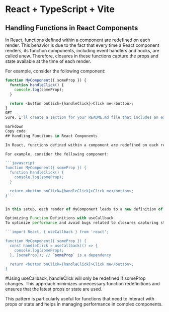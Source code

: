 # React + TypeScript + Vite


## Handling Functions in React Components

In React, functions defined within a component are redefined on each render. This behavior is due to the fact that every time a React component renders, its function components, including event handlers and hooks, are called anew. Therefore, closures in these functions capture the props and state available at the time of each render.

For example, consider the following component:

```javascript
function MyComponent({ someProp }) {
  function handleClick() {
    console.log(someProp);
  }

  return <button onClick={handleClick}>Click me</button>;
}
GPT
Sure, I'll create a section for your README.md file that includes an explanation about how functions in React components are defined on each render and how to use the useCallback hook to manage this behavior. Here's a draft:

markdown
Copy code
## Handling Functions in React Components

In React, functions defined within a component are redefined on each render. This behavior is due to the fact that every time a React component renders, its function components, including event handlers and hooks, are called anew. Therefore, closures in these functions capture the props and state available at the time of each render.

For example, consider the following component:

```javascript
function MyComponent({ someProp }) {
  function handleClick() {
    console.log(someProp);
  }

  return <button onClick={handleClick}>Click me</button>;
}```


In this setup, each render of MyComponent leads to a new definition of handleClick. If someProp changes, the next render will create a new handleClick function capturing the updated someProp.

Optimizing Function Definitions with useCallback
To optimize performance and avoid bugs related to closures capturing stale data, React's useCallback hook can be used. This hook memoizes functions and only redefines them when specific dependencies change:

```import React, { useCallback } from 'react';

function MyComponent({ someProp }) {
  const handleClick = useCallback(() => {
    console.log(someProp);
  }, [someProp]); // `someProp` is a dependency

  return <button onClick={handleClick}>Click me</button>;
}
```

#Using useCallback, handleClick will only be redefined if someProp changes. This approach minimizes unnecessary function redefinitions and ensures that the latest props or state are used.

This pattern is particularly useful for functions that need to interact with props or state and helps in managing performance in complex components.